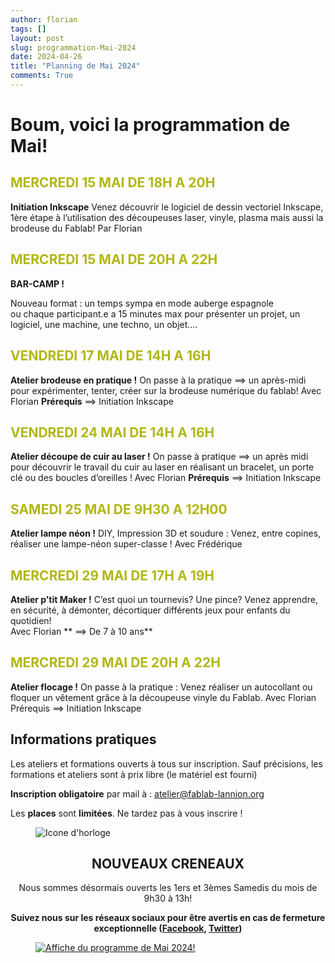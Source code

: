 ```yaml
---
author: florian
tags: []
layout: post
slug: programmation-Mai-2024
date: 2024-04-26
title: "Planning de Mai 2024"
comments: True
---
```

Boum, voici la programmation de Mai!
========

<span style="color: #B1B714">MERCREDI 15 MAI DE 18H A 20H</span> 
--------
**Initiation Inkscape**
Venez découvrir le logiciel de dessin vectoriel Inkscape, 1ère étape à l’utilisation des découpeuses laser,
vinyle, plasma mais aussi la brodeuse du Fablab! Par Florian


<span style="color: #B1B714">MERCREDI 15 MAI DE 20H A 22H</span>
--------
**BAR-CAMP !**

Nouveau format : un temps sympa en mode auberge espagnole  
ou chaque participant.e a 15 minutes max pour présenter un projet, 
un logiciel, une machine, une techno, un objet....  


<span style="color: #B1B714">VENDREDI 17 MAI DE 14H A 16H</span>
--------
**Atelier brodeuse en pratique !**
On passe à la pratique ==> un après-midi pour expérimenter, tenter, créer sur la brodeuse numérique du fablab! 
Avec Florian
**Prérequis**  ==> Initiation Inkscape

<span style="color: #B1B714">VENDREDI 24 MAI DE 14H A 16H</span>
--------
**Atelier découpe de cuir au laser !**
On passe à pratique ==> un après midi pour découvrir le travail 
du cuir au laser en réalisant un bracelet, un porte clé ou des boucles d’oreilles ! Avec Florian
**Prérequis** ==> Initiation Inkscape


<span style="color: #B1B714">SAMEDI 25 MAI DE 9H30 A 12H00</span>
--------
**Atelier lampe néon !**
DIY, Impression 3D et soudure : Venez, entre copines, réaliser une lampe-néon super-classe !
Avec Frédérique

<span style="color: #B1B714">MERCREDI 29 MAI DE 17H A 19H</span>
--------
**Atelier p’tit Maker !**
C’est quoi un tournevis? Une pince? Venez apprendre, en sécurité,
à démonter, décortiquer différents jeux pour enfants du quotidien!  
Avec Florian         ** ==> De 7 à 10 ans**

<span style="color: #B1B714">MERCREDI 29 MAI DE 20H A 22H</span>
--------
**Atelier flocage !**
On passe à la pratique : Venez réaliser un autocollant ou 
floquer un vêtement grâce à la découpeuse vinyle du Fablab. Avec Florian
Prérequis ==> Initiation Inkscape


Informations pratiques
--------
Les ateliers et formations ouverts à tous sur inscription. Sauf précisions, les formations et ateliers sont à prix libre (le matériel est fourni)

**Inscription obligatoire** par mail à : 
atelier@fablab-lannion.org

Les **places** sont **limitées**. Ne tardez pas à vous inscrire !


<figure>
<img src="{{ site.static_url }}/icone-horloge.png" alt="Icone d'horloge" />
</figure> 
<div align="center">
<h2>NOUVEAUX CRENEAUX</h2>

<p>Nous sommes désormais ouverts les 1ers et 3èmes Samedis du mois de 9h30 à 13h!</p>
<p><b>Suivez nous sur les réseaux sociaux pour être avertis en cas de fermeture exceptionnelle (<a href="https://www.facebook.com/fablablannion">Facebook</a>, <a href="https://twitter.com/notifications">Twitter</a>)</b></p>
</div>

<figure>
	<a href="{{ site.static_url }}/mai.png"><img src="{{ site.static_url }}/mai.png" alt="Affiche du programme de Mai 2024!"></a>
</figure>

